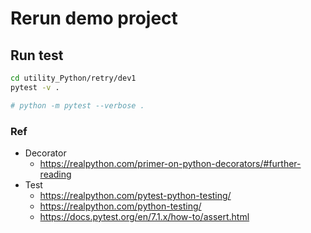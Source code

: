 # Rerun demo project

## Run test
```bash
cd utility_Python/retry/dev1
pytest -v .

# python -m pytest --verbose .
```

### Ref
- Decorator
	- https://realpython.com/primer-on-python-decorators/#further-reading
- Test
	- https://realpython.com/pytest-python-testing/
	- https://realpython.com/python-testing/
	- https://docs.pytest.org/en/7.1.x/how-to/assert.html